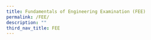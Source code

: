 ```yaml
---
title: Fundamentals of Engineering Examination (FEE)
permalink: /FEE/
description: ""
third_nav_title: FEE
---
```

